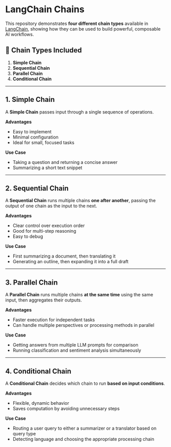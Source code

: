 # LangChain Chains

This repository demonstrates **four different chain types** available in [LangChain](https://www.langchain.com/), showing how they can be used to build powerful, composable AI workflows.

## 📂 Chain Types Included
1. **Simple Chain**
2. **Sequential Chain**
3. **Parallel Chain**
4. **Conditional Chain**

---

## 1. Simple Chain
A **Simple Chain** passes input through a single sequence of operations.

**Advantages**
- Easy to implement
- Minimal configuration
- Ideal for small, focused tasks

**Use Case**
- Taking a question and returning a concise answer
- Summarizing a short text snippet

---

## 2. Sequential Chain
A **Sequential Chain** runs multiple chains **one after another**, passing the output of one chain as the input to the next.

**Advantages**
- Clear control over execution order
- Good for multi-step reasoning
- Easy to debug

**Use Case**
- First summarizing a document, then translating it
- Generating an outline, then expanding it into a full draft

---

## 3. Parallel Chain
A **Parallel Chain** runs multiple chains **at the same time** using the same input, then aggregates their outputs.

**Advantages**
- Faster execution for independent tasks
- Can handle multiple perspectives or processing methods in parallel

**Use Case**
- Getting answers from multiple LLM prompts for comparison
- Running classification and sentiment analysis simultaneously

---

## 4. Conditional Chain
A **Conditional Chain** decides which chain to run **based on input conditions**.

**Advantages**
- Flexible, dynamic behavior
- Saves computation by avoiding unnecessary steps

**Use Case**
- Routing a user query to either a summarizer or a translator based on query type
- Detecting language and choosing the appropriate processing chain
